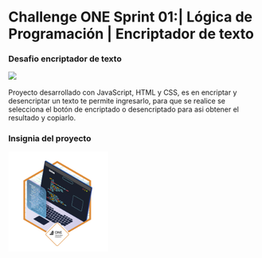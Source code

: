 # Challenge ONE Sprint 01:| Lógica de Programación | Encriptador de texto

<h3>Desafio encriptador de texto</h3>

<p aligen="center" >
     <img width="500" heigth="300" src="https://user-images.githubusercontent.com/91544872/157673573-5e781ce9-601c-4ea3-9db1-b60bebf717aa.png">
</p>

<p>Proyecto desarrollado con JavaScript, HTML y CSS, es en encriptar y desencriptar un texto te permite ingresarlo, para que se realice se selecciona el botón de encriptado o desencriptado para asi obtener el resultado y copiarlo.</p>


<h3>Insignia del proyecto</h3>

<p aligen="center">
     <img width="200" heigth="100" src="./assets/img/Insignia.png"/>
</p>